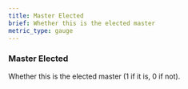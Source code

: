 ```yaml
---
title: Master Elected
brief: Whether this is the elected master
metric_type: gauge
---
```

### Master Elected

Whether this is the elected master (1 if it is, 0 if not).

